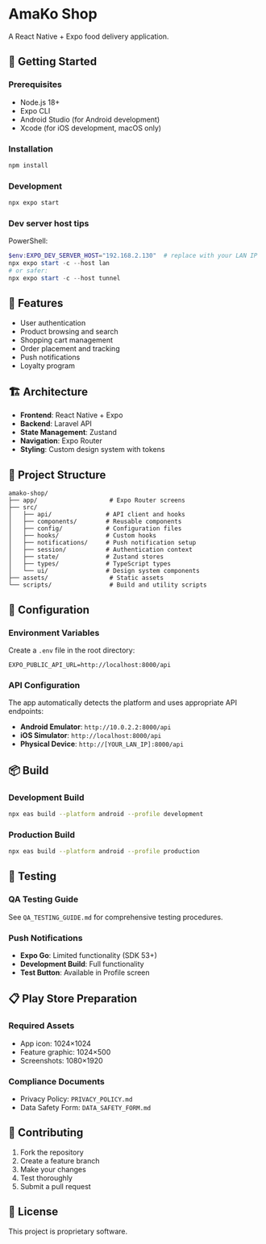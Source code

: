 # AmaKo Shop

A React Native + Expo food delivery application.

## 🚀 Getting Started

### Prerequisites
- Node.js 18+
- Expo CLI
- Android Studio (for Android development)
- Xcode (for iOS development, macOS only)

### Installation
```bash
npm install
```

### Development
```bash
npx expo start
```

### Dev server host tips
PowerShell:
```powershell
$env:EXPO_DEV_SERVER_HOST="192.168.2.130"  # replace with your LAN IP
npx expo start -c --host lan
# or safer:
npx expo start -c --host tunnel
```

## 📱 Features

- User authentication
- Product browsing and search
- Shopping cart management
- Order placement and tracking
- Push notifications
- Loyalty program

## 🏗️ Architecture

- **Frontend**: React Native + Expo
- **Backend**: Laravel API
- **State Management**: Zustand
- **Navigation**: Expo Router
- **Styling**: Custom design system with tokens

## 📁 Project Structure

```
amako-shop/
├── app/                    # Expo Router screens
├── src/
│   ├── api/               # API client and hooks
│   ├── components/        # Reusable components
│   ├── config/            # Configuration files
│   ├── hooks/             # Custom hooks
│   ├── notifications/     # Push notification setup
│   ├── session/           # Authentication context
│   ├── state/             # Zustand stores
│   ├── types/             # TypeScript types
│   └── ui/                # Design system components
├── assets/                 # Static assets
└── scripts/                # Build and utility scripts
```

## 🔧 Configuration

### Environment Variables
Create a `.env` file in the root directory:
```env
EXPO_PUBLIC_API_URL=http://localhost:8000/api
```

### API Configuration
The app automatically detects the platform and uses appropriate API endpoints:
- **Android Emulator**: `http://10.0.2.2:8000/api`
- **iOS Simulator**: `http://localhost:8000/api`
- **Physical Device**: `http://[YOUR_LAN_IP]:8000/api`

## 📦 Build

### Development Build
```bash
npx eas build --platform android --profile development
```

### Production Build
```bash
npx eas build --platform android --profile production
```

## 🧪 Testing

### QA Testing Guide
See `QA_TESTING_GUIDE.md` for comprehensive testing procedures.

### Push Notifications
- **Expo Go**: Limited functionality (SDK 53+)
- **Development Build**: Full functionality
- **Test Button**: Available in Profile screen

## 📋 Play Store Preparation

### Required Assets
- App icon: 1024×1024
- Feature graphic: 1024×500
- Screenshots: 1080×1920

### Compliance Documents
- Privacy Policy: `PRIVACY_POLICY.md`
- Data Safety Form: `DATA_SAFETY_FORM.md`

## 🤝 Contributing

1. Fork the repository
2. Create a feature branch
3. Make your changes
4. Test thoroughly
5. Submit a pull request

## 📄 License

This project is proprietary software.
